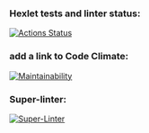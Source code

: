 ### Hexlet tests and linter status:
[![Actions Status](https://github.com/vanberzh/python-project-lvl1/workflows/hexlet-check/badge.svg)](https://github.com/vanberzh/python-project-lvl1/actions)
### add a link to Code Climate:
[![Maintainability](https://api.codeclimate.com/v1/badges/73c2ec7081351c12c87d/maintainability)](https://codeclimate.com/github/vanberzh/python-project-lvl1/maintainability)
### Super-linter:
[![Super-Linter](https://github.com/vanberzh/python-project-lvl1/workflows/superlinter/badge.svg)](https://github.com/vanberzh/python-project-lvl1/actions)
